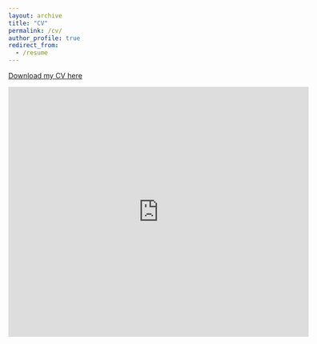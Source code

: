 ```yaml
---
layout: archive
title: "CV"
permalink: /cv/
author_profile: true
redirect_from:
  - /resume
---
```


[Download my CV here](http://blainmorin.github.io/files/Blain-CV.pdf)

<embed src="https://blainmorin.github.io/files/Blain-CV.pdf" type="application/pdf" width="600px" height="500px" />
